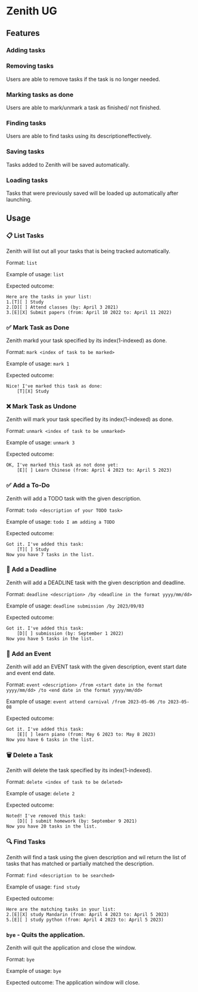 # Zenith UG

## Features

### Adding tasks


### Removing tasks

Users are able to remove tasks if the task is no longer needed.

### Marking tasks as done

Users are able to mark/unmark a task as finished/ not finished.

### Finding tasks

Users are able to find tasks using its descriptioneffectively.

### Saving tasks

Tasks added to Zenith will be saved automatically.

### Loading tasks

Tasks that were previously saved will be loaded up automatically after launching.

## Usage

### 📋 List Tasks

Zenith will list out all your tasks that is being tracked automatically.

Format: `list`

Example of usage: `list`

Expected outcome:

```
Here are the tasks in your list:
1.[T][ ] Study
2.[D][ ] Attend classes (by: April 3 2021)
3.[E][X] Submit papers (from: April 10 2022 to: April 11 2022)
```

### ✅ Mark Task as Done

Zenith markd your task specified by its index(1-indexed) as done.<br>

Format: `mark <index of task to be marked>`

Example of usage: `mark 1`

Expected outcome:

```
Nice! I've marked this task as done:
    [T][X] Study
```

### ❌ Mark Task as Undone

Zenith will mark your task specified by its index(1-indexed) as done.<br>

Format: `unmark <index of task to be unmarked>`

Example of usage: `unmark 3`

Expected outcome:

```
OK, I've marked this task as not done yet:
    [E][ ] Learn Chinese (from: April 4 2023 to: April 5 2023)
```

### ✅ Add a To-Do

Zenith will add a TODO task with the given description.<br>

Format: `todo <description of your TODO task>`

Example of usage: `todo I am adding a TODO`

Expected outcome:

```
Got it. I've added this task:
    [T][ ] Study
Now you have 7 tasks in the list.
```

### 📅 Add a Deadline

Zenith will add a DEADLINE task with the given description and deadline.<br>

Format: `deadline <description> /by <deadline in the format yyyy/mm/dd>`

Example of usage: `deadline submission /by 2023/09/03`

Expected outcome:

```
Got it. I've added this task:
    [D][ ] submission (by: September 1 2022)
Now you have 5 tasks in the list.
```

### 📆 Add an Event

Zenith will add an EVENT task with the given description, event start date and event end date.<br>

Format: `event <description> /from <start date in the format yyyy/mm/dd> /to <end date in the format yyyy/mm/dd>`

Example of usage: `event attend carnival /from 2023-05-06 /to 2023-05-08`

Expected outcome:

```
Got it. I've added this task:
    [E][ ] learn piano (from: May 6 2023 to: May 8 2023)
Now you have 6 tasks in the list.
```

### 🗑️ Delete a Task

Zenith will delete the task specified by its index(1-indexed).<br>

Format: `delete <index of task to be deleted>`

Example of usage: `delete 2`

Expected outcome:

```
Noted! I've removed this task:
    [D][ ] submit homework (by: September 9 2021)
Now you have 20 tasks in the list.
```

### 🔍 Find Tasks

Zenith will find a task using the given description and wil return the list of tasks that has matched or partially matched the description.<br>

Format: `find <description to be searched>`

Example of usage: `find study`

Expected outcome:

```
Here are the matching tasks in your list:
2.[E][X] study Mandarin (from: April 4 2023 to: April 5 2023)
5.[E][ ] study python (from: April 4 2023 to: April 5 2023)
```

### `bye` - Quits the application.

Zenith will quit the application and close the window.<br>

Format: `bye`

Example of usage: `bye`

Expected outcome: The application window will close.